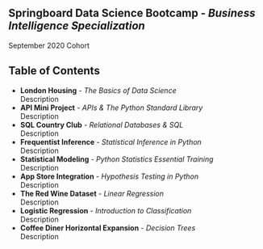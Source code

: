 <h2>Springboard Data Science Bootcamp - <i>Business Intelligence Specialization</i></h2>
September 2020 Cohort

<h2> Table of Contents </h2>
<ul>
  <li> <b>London Housing</b> - <i>The Basics of Data Science</i> <br /> Description </li>
  
  <li> <b>API Mini Project</b> - <i>APIs & The Python Standard Library</i> <br /> Description </li>
  
  <li> <b>SQL Country Club</b> - <i>Relational Databases & SQL</i> <br /> Description </li>
  
  <li> <b>Frequentist Inference</b> - <i>Statistical Inference in Python</i> <br /> Description </li>
   
  <li> <b>Statistical Modeling</b> - <i>Python Statistics Essential Training</i> <br /> Description </li>
  
  <li> <b>App Store Integration</b> - <i>Hypothesis Testing in Python</i> <br /> Description </li>
  
  <li> <b>The Red Wine Dataset</b> - <i>Linear Regression</i> <br /> Description </li>
  
  <li> <b>Logistic Regression</b> - <i>Introduction to Classification</i> <br /> Description </li>
  
  <li> <b>Coffee Diner Horizontal Expansion</b> - <i>Decision Trees</i> <br /> Description </li>







   
</ul>
